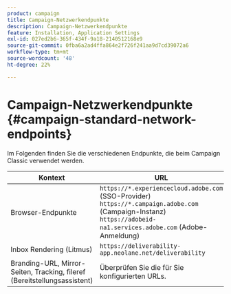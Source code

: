 ```yaml
---
product: campaign
title: Campaign-Netzwerkendpunkte
description: Campaign-Netzwerkendpunkte
feature: Installation, Application Settings
exl-id: 027ed2b6-365f-434f-9a18-2140512168e9
source-git-commit: 0fba6a2ad4ffa864e2f726f241aa9d7cd39072a6
workflow-type: tm+mt
source-wordcount: '48'
ht-degree: 22%

---
```


# Campaign-Netzwerkendpunkte {#campaign-standard-network-endpoints}



Im Folgenden finden Sie die verschiedenen Endpunkte, die beim Campaign Classic verwendet werden.

| Kontext | URL |
|--- |--- |
| Browser-Endpunkte | `https://*.experiencecloud.adobe.com` (SSO-Provider)<br>`https://*.campaign.adobe.com` (Campaign-Instanz)<br>`https://adobeid-na1.services.adobe.com` (Adobe-Anmeldung) |
| Inbox Rendering (Litmus) | `https://deliverability-app.neolane.net/deliverability` |
| Branding-URL, Mirror-Seiten, Tracking, fileref (Bereitstellungsassistent) | Überprüfen Sie die für Sie konfigurierten URLs. |

